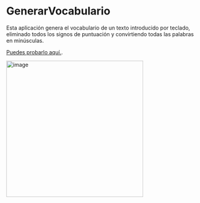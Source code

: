 # GenerarVocabulario
Esta aplicación genera el vocabulario de un texto introducido por teclado, eliminado todos los signos de puntuación y convirtiendo todas las palabras
en minúsculas.

<p>
  <a href="https://dem1urgo-generarvocabulario-app-g174dn.streamlit.app/">Puedes probarlo aquí.</a>.
</p>

<img width="362" alt="image" src="https://user-images.githubusercontent.com/64815391/213935981-bb984089-b0a8-48c1-aac0-5dacb0fa2f02.png">
